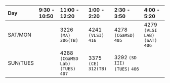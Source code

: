 | Day | 9:30 - 10:50 | 11:00 - 12:20 | 1:00 - 2:20 | 2:30 - 3:50 | 4:00 - 5:20 |
| :--| :--------| :--------| :-----| :-----| :--- |
|SAT/MON | | 3226 `(MA)` `306(TB)` | 4241 `(VLSI)` `416` | 4278 `(CGaMSD)` `405` | 4279 `(VLSI LAB)` `(SAT)` `406` |
|SUN/TUES | | 4288 `(CGaMSD Lab)` `(TUES)` `407` | 3375 `(CE)` `312(TB)` | 3292 `(SD III)` `(TUES)` `406` |